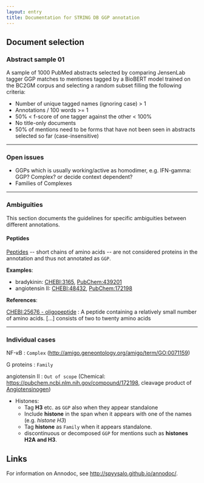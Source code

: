 ```yaml
---
layout: entry
title: Documentation for STRING DB GGP annotation
---
```


## Document selection

### Abstract sample 01

A sample of 1000 PubMed abstracts selected by comparing JensenLab tagger GGP matches to mentiones tagged by a BioBERT model trained on the BC2GM corpus and selecting a random subset filling the following criteria:

* Number of unique tagged names (ignoring case) > 1
* Annotations / 100 words >= 1
* 50% < f-score of one tagger against the other < 100%
* No title-only documents
* 50% of mentions need to be forms that have not been seen in abstracts selected so far (case-insensitive)

---

### Open issues

* GGPs which is usually working/active as homodimer, e.g. IFN-gamma: GGP? Complex? or decide context dependent?
* Families of Complexes

---

### Ambiguities

This section documents the guidelines for specific ambiguities between different annotations.

#### Peptides

[Peptides](https://en.wikipedia.org/wiki/Peptide) -- short chains of amino acids -- are not considered proteins in the annotation and thus not annotated as `GGP`. 

**Examples**:

* bradykinin: [CHEBI:3165](https://www.ebi.ac.uk/chebi/searchId.do?chebiId=CHEBI:3165), [PubChem:439201](https://pubchem.ncbi.nlm.nih.gov/compound/439201)
* angiotensin II: [CHEBI:48432](https://www.ebi.ac.uk/chebi/searchId.do?chebiId=CHEBI:48432), [PubChem:172198](https://pubchem.ncbi.nlm.nih.gov/compound/172198)

**References**:

[CHEBI:25676 - oligopeptide](https://www.ebi.ac.uk/chebi/searchId.do?chebiId=CHEBI%3A25676)
: A peptide containing a relatively small number of amino acids. [...] consists of two to twenty amino acids

---

### Individual cases

NF-κB
: `Complex` (<http://amigo.geneontology.org/amigo/term/GO:0071159>)

G proteins
: `Family`

angiotensin II
: `Out of scope` (Chemical: <https://pubchem.ncbi.nlm.nih.gov/compound/172198>, cleavage product of [Angiotensinogen](https://www.uniprot.org/uniprot/P01019))

* Histones:
  * Tag __H3__ etc. as `GGP` also when they appear standalone
  * Include __histone__ in the span when it appears with one of the names (e.g. _histone H3_)
  * Tag __histone__ as `Family` when it appears standalone.
  * discontinuous or decomposed `GGP` for mentions such as __histones H2A and H3__.

## Links

For information on Annodoc, see <http://spyysalo.github.io/annodoc/>.
